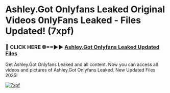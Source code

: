 # Ashley.Got Onlyfans Leaked Original Videos 0nlyFans Leaked - Files Updated! (7xpf)

<h3>🔴 CLICK HERE 🌐==►► <a href="https://tinyurl.com/4seja8ks" rel="nofollow">Ashley.Got Onlyfans Leaked Updated Files</a></h3>

Get Ashley.Got Onlyfans Leaked and all content. Now you can access all videos and pictures of Ashley.Got Onlyfans Leaked. New Updated Files 2025!

[![7xpf](https://i.imgur.com/EWjZXRe.gif)](https://tinyurl.com/4seja8ks)
